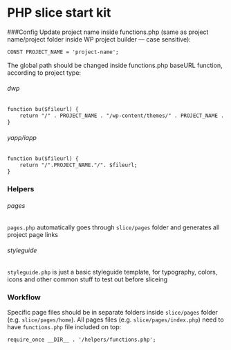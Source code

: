 # PHP slice start kit

###Config
Update project name inside functions.php (same as project name/project folder inside WP project builder — case sensitive):

```html
CONST PROJECT_NAME = 'project-name';
```


The global path should be changed inside functions.php baseURL function, according to project type:

###### dwp
```html
function bu($fileurl) {
    return "/" . PROJECT_NAME . "/wp-content/themes/" . PROJECT_NAME . "/" . $fileurl;
}
```

###### yapp/iapp
```html
function bu($fileurl) {
    return "/".PROJECT_NAME."/". $fileurl;
}
```

### Helpers
 
###### pages
 ```pages.php``` automatically goes through ```slice/pages``` folder and generates all project page links 
 
 
 
###### styleguide
 ```styleguide.php``` is just a basic styleguide template, for typography, colors, icons and other common stuff to test out before sliceing


### Workflow
Specific page files should be in separate folders inside ```slice/pages``` folder (e.g. ```slice/pages/home```). All pages files (e.g. ```slice/pages/index.php```) need to have ```functions.php``` file included on top:
 
 ```html
 require_once __DIR__ . '/helpers/functions.php';
 ```
